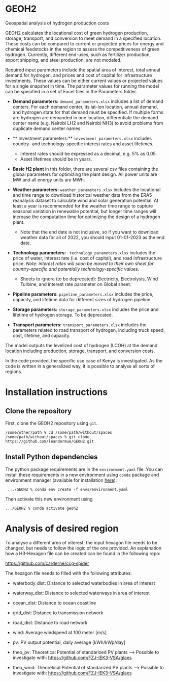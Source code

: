 # GEOH2
Geospatial analysis of hydrogen production costs

GEOH2 calculates the locational cost of green hydrogen production, storage, transport, and conversion to meet demand in a specified location. These costs can be compared to current or projected prices for energy and chemical feedstocks in the region to assess the competitiveness of green hydrogen. Currently, different end-uses, such as fertilizer production, export shipping, and steel production, are not modeled.

Required input parameters include the spatial area of interest, total annual demand for hydrogen, and prices and cost of capital for infrastructure investments. These values can be either current values or projected values for a single snapshot in time. The parameter values for running the model can be specified in a set of Excel files in the Parameters folder.

- **Demand parameters:** `demand_parameters.xlsx` includes a list of demand centers. For each demand center, its lat-lon location, annual demand, and hydrogen state for that demand must be specified. If multiple forms are hydrogen are demanded in one location, differentiate the demand center name (e.g. Nairobi LH2 and Nairobi NH3) to avoid problems from duplicate demand center names.

- ** Investment parameters:** `investment_parameters.xlsx` includes country- and technology-specific interest rates and asset lifetimes.
    - Interest rates should be expressed as a decimal, e.g. 5% as 0.05.
    - Asset lifetimes should be in years.
    
- **Basic H2 plant** in this folder, there are several csv files containing the global parameters for optimizing the plant design. All power units are MW and all energy units are MWh.

- **Weather parameters:** `weather_parameters.xlsx` includes the locational and time range to download historical weather data from the ERA5 reanalysis dataset to calculate wind and solar generation potential. At least a year is recommended for the weather time range to capture seasonal variation in renewable potential, but longer time ranges will increase the computation time for optimizing the design of a hydrogen plant.
    - Note that the end date is not inclusive, so if you want to download weather data for all of 2022, you should input 01-01-2023 as the end date.

- **Technology parameters:** ` technology_parameters.xlsx` includes the price of water, interest rate (i.e. cost of capital), and road infrastructure price. *Note: interest rates will soon be moved to their own sheet for country-specific and potentially technology-specific values.*
    - Sheets to ignore (to be deprecated): Electricity, Electrolysis, Wind Turbine, and interest rate parameter on Global sheet.
    
- **Pipeline parameters:** `pipeline_parameters.xlsx` includes the price, capacity, and lifetime data for different sizes of hydrogen pipeline.

- **Storage parameters:** `storage_parameters.xlsx` includes the price and lifetime of hydrogen storage. To be deprecated.

- **Transport parameters:** `transport_parameters.xlsx` includes the parameters related to road transport of hydrogen, including truck speed, cost, lifetime, and capacity.


The model outputs the levelized cost of hydrogen (LCOH) at the demand location including production, storage, transport, and conversion costs. 

In the code provided, the specific use case of Kenya is investigated. As the code is written in a generalized way, it is possible to analyse all sorts of regions.


# Installation instructions
## Clone the repository
First, clone the GEOH2 repository using `git`. 

`/some/other/path % cd /some/path/without/spaces`
`/some/path/without/spaces % git clone https://github.com/leandermue/GEOH2.git`

## Install Python dependencies
The python package requirements are in the `environment.yaml` file. You can install these requirements in a new environment using `conda` package and environment manager (available for installation [here](https://docs.conda.io/en/latest/miniconda.html)): 

` .../GEOH2 % conda env create -f envs/environment.yaml`

Then activate this new environment using

`.../GEOH2 % conda activate geoh2`

# Analysis of desired region
To analyse a different area of interest, the input hexagon file needs to be changed, but needs to follow the logic of the one provided. An explanation how a H3-Hexagon file can be created can be found in the following repo:

https://github.com/carderne/ccg-spider

The hexagon file needs to filled with the following attributes:

  - waterbody_dist: Distance to selected waterbodies in area of interest
  - waterway_dist: Distance to selected waterways in area of interest
  - ocean_dist: Distance to ocean coastline 
  
  - grid_dist: Distance to transmission network
  
  - road_dist: Distance to road network
  
  - wind: Average windspeed at 100 meter [m/s]
  - pv: PV output potential, daily average [kWh/kWp/day]
  
  - theo_pv: Theoretical Potential of standarized PV plants       --> Possible to investigate with: https://github.com/FZJ-IEK3-VSA/glaes
  - theo_wind: Theoretical Potential of standarized PV plants     --> Possible to investigate with: https://github.com/FZJ-IEK3-VSA/glaes
  
  
  
  
  
